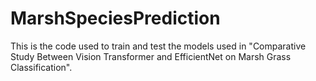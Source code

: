 # MarshSpeciesPrediction
This is the code used to train and test the models used in "Comparative Study Between Vision Transformer and EfficientNet on Marsh Grass Classification".
